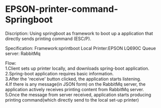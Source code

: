 # EPSON-printer-command-Springboot
Discription:
Using springboot as framework to boot up a application that directly sends printing command (ESC/P).

Specification:
Framework:sprintboot
Local Printer:EPSON LQ690C
Queue server: RabbitMq

Flow:<br/>
1.Client sets up printer locally, and downloads spring-boot application.<br/>
2.Spring-boot application requires basic information.<br/>
3.After the 'receive' button clicked, the application starts listening.<br/>
4.If there is any message(in JSON form) on the RabbitMq server, the application actively receives printing content from RabbitMq server.<br/>
5.Once the message from server received, application starts producing printing command(which directly send to the local set-up printer)<br/>
